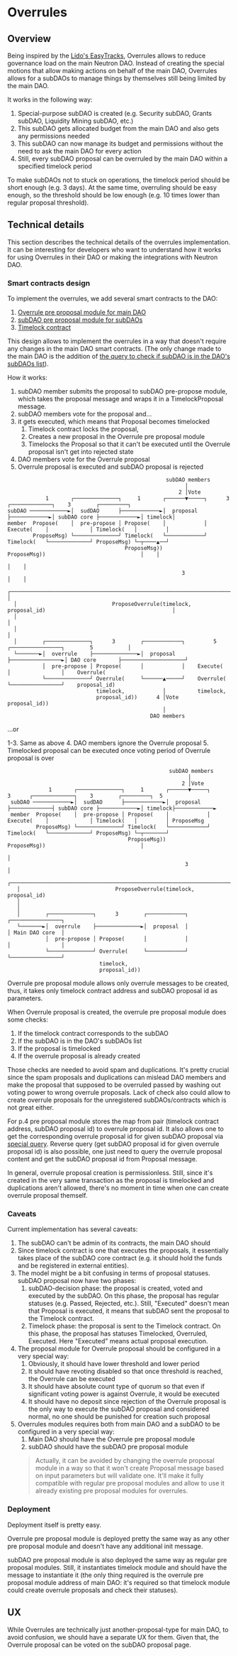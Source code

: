 # Overrules

## Overview

Being inspired by the [Lido's EasyTracks](https://docs.lido.fi/guides/easy-track-guide#general-overview), Overrules
allows to reduce governance load on the main Neutron DAO.
Instead of creating the special motions that allow making actions on behalf of the main DAO, Overrules allows for a
subDAOs to manage things by themselves still being limited by the main DAO.

It works in the following way:
1. Special-purpose subDAO is created (e.g. Security subDAO, Grants subDAO, Liquidity Mining subDAO, etc.)
2. This subDAO gets allocated budget from the main DAO and also gets any permissions needed
3. This subDAO can now manage its budget and permissions without the need to ask the main DAO for every action
4. Still, every subDAO proposal can be overruled by the main DAO within a specified timelock period

To make subDAOs not to stuck on operations, the timelock period should be short enough (e.g. 3 days).
At the same time, overruling should be easy enough, so the threshold should be low enough (e.g. 10 times lower than
regular proposal threshold).

## Technical details

This section describes the technical details of the overrules implementation. It can be interesting for developers who
want to understand how it works for using Overrules in their DAO or making the integrations with Neutron DAO.

### Smart contracts design

To implement the overrules, we add several smart contracts to the DAO:
1. [Overrule pre proposal module for main DAO](https://github.com/neutron-org/neutron-dao/tree/main/contracts/dao/pre-propose/cwd-pre-propose-single-overrule)
2. [subDAO pre proposal module for subDAOs](https://github.com/neutron-org/neutron-dao/tree/main/contracts/subdaos/pre-propose/cwd-subdao-pre-propose-single)
3. [Timelock contract](https://github.com/neutron-org/neutron-dao/tree/main/contracts/subdaos/cwd-subdao-timelock-single)

This design allows to implement the overrules in a way that doesn't require any changes in the main DAO smart contracts.
(The only change made to the main DAO is the addition of
[the query to check if subDAO is in the DAO's subDAOs list](https://github.com/neutron-org/neutron-dao/blob/376cd05df727fbf9c1730a469f94cb6f373e05db/contracts/dao/cwd-core/src/contract.rs#L333)).

How it works:
1. subDAO member submits the proposal to subDAO pre-propose module, which takes the proposal message and wraps it in a
TimelockProposal message.
2. subDAO members vote for the proposal and...
3. it gets executed, which means that Proposal becomes timelocked
   1. Timelock contract locks the proposal,
   2. Creates a new proposal in the Overrule pre proposal module
   3. Timelocks the Proposal so that it can't be executed until the Overrule proposal isn't get into rejected state
4. DAO members vote for the Overrule proposal
5. Overrule proposal is executed and subDAO proposal is rejected
```
                                                  subDAO members
                                                        │
                                                      2 │Vote                            
            1       ┌──────────────┐     1       ┌──────▼─────┐      3      ┌─────────────┐    3        ┌─────────┐
subDAO ────────────►│  sudDAO      ├────────────►│  proposal  ├────────────►│ subDAO core ├────────────►│ timelock│
member  Propose(    │  pre-propose │ Propose(    │            │ Execute(    │             │ Timelock(   │         │
        ProposeMsg) └──────────────┘ Timelock(   └────────────┘ Timelock(   └─────────────┘ ProposeMsg) └─┬────▲──┘
                                     ProposeMsg))               ProposeMsg))                              │    │
                                                                                                          │    │
                                                       3                                                  │    │
  ┌───────────────────────────────────────────────────────────────────────────────────────────────────────┘    │
  │                              ProposeOverrule(timelock, proposal_id)                                        │
  │                                                                                                            │
  │                                                                                                            │
  │        ┌──────────────┐      3        ┌────────────┐         5       ┌────────────────┐        5           │
  └───────►│  overrule    ├──────────────►│  proposal  ├────────────────►│ DAO core       ├────────────────────┘
           │  pre-propose │ Propose(      │            │    Execute(     │                │    Overrule(
           └──────────────┘ Overrule(     └──────▲─────┘    Overrule(    └────────────────┘    proposal_id)
                            timelock,            │          timelock,
                            proposal_id))      4 │Vote      proposal_id))
                                                 │
                                             DAO members
```

...or

1-3. Same as above
4. DAO members ignore the Overrule proposal
5. Timelocked proposal can be executed once voting period of Overrule proposal is over

```
                                                   subDAO members
                                                         │
                                                       2 │Vote
             1       ┌──────────────┐     1       ┌──────▼─────┐      3      ┌─────────────┐    3        ┌─────────┐  5
 subDAO ────────────►│  sudDAO      ├────────────►│  proposal  ├─────────────┤ subDAO core ├────────────►│ timelock├────────────►
 member  Propose(    │  pre-propose │ Propose(    │            │ Execute(    │             │ Timelock(   │         │ ProposeMsg
         ProposeMsg) └──────────────┘ Timelock(   └────────────┘ Timelock(   └─────────────┘ ProposeMsg) └─┬───────┘
                                      ProposeMsg))               ProposeMsg))                              │
                                                                                                           │
                                                        3                                                  │
   ┌───────────────────────────────────────────────────────────────────────────────────────────────────────┘
   │                              ProposeOverrule(timelock, proposal_id)
   │
   │
   │        ┌──────────────┐      3        ┌────────────┐                 ┌────────────────┐
   └───────►│  overrule    ├──────────────►│  proposal  │                 │ Main DAO core  │
            │  pre-propose │ Propose(      │            │                 │                │
            └──────────────┘ Overrule(     └────────────┘                 └────────────────┘
                             timelock,
                             proposal_id)) 
```

Overrule pre proposal module allows only overrule messages to be created, thus, it takes only timelock contract address
and subDAO proposal id as parameters.

When Overrule proposal is created, the overrule pre proposal module does some checks:
1. If the timelock contract corresponds to the subDAO
2. If the subDAO is in the DAO's subDAOs list
3. If the proposal is timelocked
4. If the overrule proposal is already created

Those checks are needed to avoid spam and duplications. It's pretty crucial since the spam proposals and duplications
can mislead DAO members and make the proposal that supposed to be overruled passed by washing out voting power to wrong
overrule proposals.
Lack of check also could allow to create overrule proposals for the unregistered subDAOs/contracts which is not great
either.

For p.4 pre proposal module stores the map from pair (timelock contract address, subDAO proposal id) to overrule
proposal id.
It also allows one to get the corresponding overrule proposal id for given subDAO proposal via 
[special query](https://github.com/neutron-org/neutron-dao/blob/376cd05df727fbf9c1730a469f94cb6f373e05db/contracts/dao/pre-propose/cwd-pre-propose-single-overrule/src/contract.rs#L277).
Reverse query (get subDAO proposal id for given overrule proposal id) is also possible, one just need to query the
overrule proposal content and get the subDAO proposal id from Proposal message.

In general, overrule proposal creation is permissionless. Still, since it's created in the very same transaction as the
proposal is timelocked and duplications aren't allowed, there's no moment in time when one can create overrule proposal
themself.

### Caveats

Current implementation has several caveats:

1. The subDAO can't be admin of its contracts, the main DAO should
2. Since timelock contract is one that executes the proposals, it essentially takes place of the subDAO core contract
(e.g. it should hold the funds and be registered in external entities).
3. The model might be a bit confusing in terms of proposal statuses. subDAO proposal now have two phases:
   1. subDAO-decision phase: the proposal is created, voted and executed by the subDAO. On this phase, the proposal has
regular statuses (e.g. Passed, Rejected, etc.). Still, "Executed" doesn't mean that Proposal is executed, it means that
subDAO sent the proposal to the Timelock contract.
   2. Timelock phase: the proposal is sent to the Timelock contract. On this phase, the proposal has statuses
Timelocked, Overruled, Executed. Here "Executed" means actual proposal execution.
4. The proposal module for Overrule proposal should be configured in a very special way:
   1. Obviously, it should have lower threshold and lower period
   2. It should have revoting disabled so that once threshold is reached, the Overrule can be executed
   3. It should have absolute count type of quorum so that even if significant voting power is against Overrule, it
would be executed
   4. It should have no deposit since rejection of the Overrule proposal is the only way to execute the subDAO proposal
and considered normal, no one should be punished for creation such proposal
5. Overrules modules requires both from main DAO and a subDAO to be configured in a very special way:
   1. Main DAO should have the Overrule pre proposal module 
   2. subDAO should have the subDAO pre proposal module
   > Actually, it can be avoided by changing the overrule proposal module in a way so that it won't create Proposal
message based on input parameters but will validate one. It'll make it fully compatible with regular pre proposal
modules and allow to use it already existing pre proposal modules for overrules.
   
### Deployment

Deployment itself is pretty easy.

Overrule pre proposal module is deployed pretty the same way as any other pre proposal module and doesn't have any
additional init message.

subDAO pre proposal module is also deployed the same way as regular pre proposal modules. Still, it instantiates
timelock module and should have the message to instantiate it (the only thing required is the overrule pre proposal
module address of main DAO: it's required so that timelock module could create overrule proposals and check their
statuses).

## UX

While Overrules are technically just another-proposal-type for main DAO, to avoid confusion, we should have a separate
UX for them.
Given that, the Overrule proposal can be voted on the subDAO proposal page.